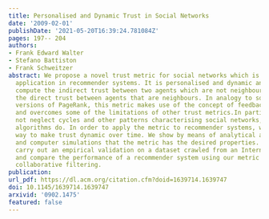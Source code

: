 ```yaml
---
title: Personalised and Dynamic Trust in Social Networks
date: '2009-02-01'
publishDate: '2021-05-20T16:39:24.781084Z'
pages: 197-- 204
authors:
- Frank Edward Walter
- Stefano Battiston
- Frank Schweitzer
abstract: We propose a novel trust metric for social networks which is suitable for
  application in recommender systems. It is personalised and dynamic and allows to
  compute the indirect trust between two agents which are not neighbours based on
  the direct trust between agents that are neighbours. In analogy to some personalised
  versions of PageRank, this metric makes use of the concept of feedback centrality
  and overcomes some of the limitations of other trust metrics.In particular, it does
  not neglect cycles and other patterns characterising social networks, as some other
  algorithms do. In order to apply the metric to recommender systems, we propose a
  way to make trust dynamic over time. We show by means of analytical approximations
  and computer simulations that the metric has the desired properties. Finally, we
  carry out an empirical validation on a dataset crawled from an Internet community
  and compare the performance of a recommender system using our metric to one using
  collaborative filtering.
publication:
url_pdf: https://dl.acm.org/citation.cfm?doid=1639714.1639747
doi: 10.1145/1639714.1639747
arxivid: '0902.1475'
featured: false
---
```

